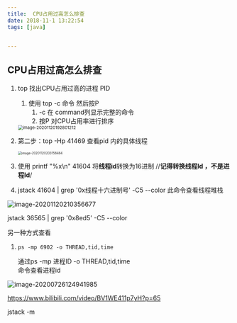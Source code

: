 ```yaml
---
title:  CPU占用过高怎么排查
date: 2018-11-1 13:22:54
tags: [java]


---
```

## CPU占用过高怎么排查


1. top 找出CPU占用过高的进程 PID

   1.  使用 top -c 命令   然后按P
       1.  -c 在 command列显示完整的命令
       2.  按P 对CPU占用率进行排序

   <img src="http://guxiangflyimagebucket.oss-cn-beijing.aliyuncs.com/img/image-20201120192801212.png" alt="image-20201120192801212" style="zoom:67%;" />

2. 第二步：top  -Hp  41469     查看pid 内的具体线程

   <img src="http://guxiangflyimagebucket.oss-cn-beijing.aliyuncs.com/img/image-20201120203158484.png" alt="image-20201120203158484" style="zoom:50%;" />

3. 使用 printf "%x\n"  41604    将**线程id**转换为16进制        //**记得转换线程Id ，不是进程Id**/

   

4. jstack 41604 | grep '0x线程十六进制号'  -C5 --color     此命令查看线程堆栈

![image-20201120210356677](http://guxiangflyimagebucket.oss-cn-beijing.aliyuncs.com/img/image-20201120210356677.png)





jstack 36565 | grep '0x8ed5'  -C5 --color 





另一种方式查看

1. ```
   ps -mp 6902 -o THREAD,tid,time
   ```
   通过ps -mp 进程ID  -o THREAD,tid,time  
   命令查看进程id

![image-20200726124941985](http://guxiangflyimagebucket.oss-cn-beijing.aliyuncs.com/img/image-20200726124941985.png)









https://www.bilibili.com/video/BV1WE411p7yH?p=65







jstack -m 